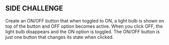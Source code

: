 ## SIDE CHALLENGE

Create an ON/OFF button that when toggled to ON, a light bulb is shown on top of the button and OFF option becomes active. When you click OFF, the light bulb disappears and the ON option is toggled.
The ON/OFF button is just one button that changes its state when clicked.

